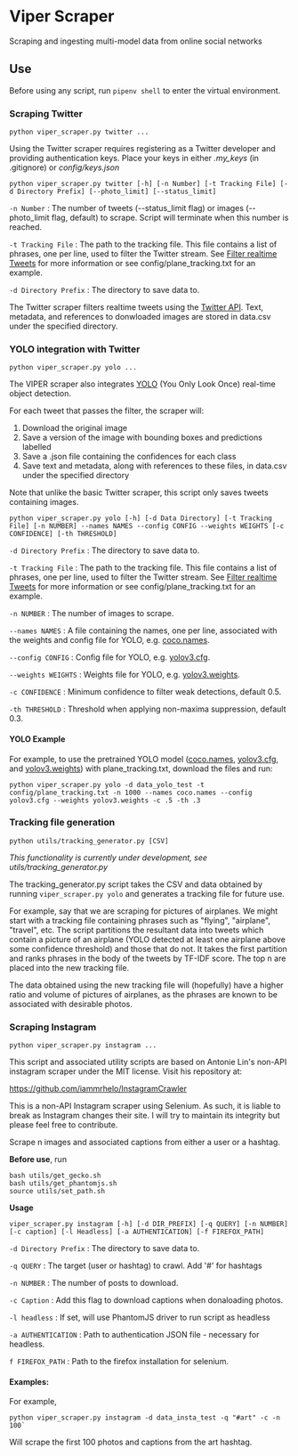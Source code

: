 # Viper Scraper

Scraping and ingesting multi-model data from online social networks

## Use

Before using any script, run `pipenv shell` to enter the virtual environment.

### Scraping Twitter

```
python viper_scraper.py twitter ...
```

Using the Twitter scraper requires registering as a Twitter developer and providing authentication keys. Place your keys in either *.my_keys* (in .gitignore) or *config/keys.json*

```
python viper_scraper.py twitter [-h] [-n Number] [-t Tracking File] [-d Directory Prefix] [--photo_limit] [--status_limit]
```

`-n Number` : The number of tweets (--status_limit flag) or images (--photo_limit flag, default) to scrape. Script will terminate when this number is reached.

`-t Tracking File` : The path to the tracking file. This file contains a list of phrases, one per line, used to filter the Twitter stream. See [Filter realtime Tweets](https://developer.twitter.com/en/docs/tweets/filter-realtime/guides/basic-stream-parameters.html) for more information or see config/plane_tracking.txt for an example.

`-d Directory Prefix` : The directory to save data to.

The Twitter scraper filters realtime tweets using the [Twitter API](https://developer.twitter.com/en/docs.html). Text, metadata, and references to donwloaded images are stored in data.csv under the specified directory.

### YOLO integration with Twitter

```
python viper_scraper.py yolo ...
```

The VIPER scraper also integrates [YOLO](https://pjreddie.com/darknet/yolo/) (You Only Look Once) real-time object detection.

For each tweet that passes the filter, the scraper will:

1. Download the original image
2. Save a version of the image with bounding boxes and predictions labelled
3. Save a .json file containing the confidences for each class
4. Save text and metadata, along with references to these files, in data.csv under the specified directory

Note that unlike the basic Twitter scraper, this script only saves tweets containing images.

```
python viper_scraper.py yolo [-h] [-d Data Directory] [-t Tracking File] [-n NUMBER] --names NAMES --config CONFIG --weights WEIGHTS [-c CONFIDENCE] [-th THRESHOLD]
```

`-d Directory Prefix` : The directory to save data to.

`-t Tracking File` : The path to the tracking file. This file contains a list of phrases, one per line, used to filter the Twitter stream. See [Filter realtime Tweets](https://developer.twitter.com/en/docs/tweets/filter-realtime/guides/basic-stream-parameters.html) for more information or see config/plane_tracking.txt for an example.

`-n NUMBER` : The number of images to scrape.

`--names NAMES` : A file containing the names, one per line, associated with the weights and config file for YOLO, e.g. [coco.names](https://github.com/pjreddie/darknet/blob/master/data/coco.names).

`--config CONFIG` : Config file for YOLO, e.g. [yolov3.cfg](https://github.com/pjreddie/darknet/blob/master/cfg/yolov3.cfg).

`--weights WEIGHTS` : Weights file for YOLO, e.g. [yolov3.weights](https://pjreddie.com/media/files/yolov3.weights).

`-c CONFIDENCE` : Minimum confidence to filter weak detections, default 0.5.

`-th THRESHOLD` : Threshold when applying non-maxima suppression, default 0.3.

#### YOLO Example

For example, to use the pretrained YOLO model ([coco.names](https://github.com/pjreddie/darknet/blob/master/data/coco.names), [yolov3.cfg](https://github.com/pjreddie/darknet/blob/master/cfg/yolov3.cfg), and [yolov3.weights](https://pjreddie.com/media/files/yolov3.weights)) with plane_tracking.txt, download the files and run:

```
python viper_scraper.py yolo -d data_yolo_test -t config/plane_tracking.txt -n 1000 --names coco.names --config yolov3.cfg --weights yolov3.weights -c .5 -th .3
```

### Tracking file generation

```
python utils/tracking_generator.py [CSV]
```

*This functionality is currently under development, see utils/tracking_generator.py*

The tracking_generator.py script takes the CSV and data obtained by running `viper_scraper.py yolo` and generates a tracking file for future use. 

For example, say that we are scraping for pictures of airplanes. We might start with a tracking file containing phrases such as "flying", "airplane", "travel", etc. The script partitions the resultant data into tweets which contain a picture of an airplane (YOLO detected at least one airplane above some confidence threshold) and those that do not. It takes the first partition and ranks phrases in the body of the tweets by TF-IDF score. The top n are placed into the new tracking file.

The data obtained using the new tracking file will (hopefully) have a higher ratio and volume of pictures of airplanes, as the phrases are known to be associated with desirable photos.

### Scraping Instagram

```
python viper_scraper.py instagram ...
```

This script and associated utility scripts are based on Antonie Lin's non-API instagram scraper under the MIT license. Visit his repository at:

https://github.com/iammrhelo/InstagramCrawler

This is a non-API Instagram scraper using Selenium. As such, it is liable to break as Instagram changes their site. I will try to maintain its integrity but please feel free to contribute.

Scrape n images and associated captions from either a user or a hashtag.

**Before use**, run 

```
bash utils/get_gecko.sh
bash utils/get_phantomjs.sh
source utils/set_path.sh
```

**Usage**

```
viper_scraper.py instagram [-h] [-d DIR_PREFIX] [-q QUERY] [-n NUMBER] [-c caption] [-l Headless] [-a AUTHENTICATION] [-f FIREFOX_PATH]
```

`-d Directory Prefix` : The directory to save data to.

`-q QUERY` : The target (user or hashtag) to crawl. Add '#' for hashtags

`-n NUMBER` : The number of posts to download.

`-c Caption` : Add this flag to download captions when donaloading photos.

`-l headless` : If set, will use PhantomJS driver to run script as headless

`-a AUTHENTICATION` : Path to authentication JSON file - necessary for headless.

`f FIREFOX_PATH` : Path to the firefox installation for selenium.

#### Examples:

For example,

```
python viper_scraper.py instagram -d data_insta_test -q "#art" -c -n 100`
```

Will scrape the first 100 photos and captions from the art hashtag.
